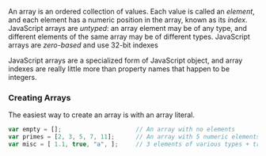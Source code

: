 An array is an ordered collection of values. Each value is called an _element_, and each element has a numeric position in the array, known as its _index_. JavaScript arrays are _untyped_: an array element may be of any type, and different elements of the same array may be of different types. JavaScript arrays are _zero-based_ and use 32-bit indexes

JavaScript arrays are a specialized form of JavaScript object, and array indexes are really little more than property names that happen to be integers.

### Creating Arrays
The easiest way to create an array is with an array literal.
```javascript
var empty = [];                     // An array with no elements
var primes = [2, 3, 5, 7, 11];      // An array with 5 numeric elements
var misc = [ 1.1, true, "a", ];     // 3 elements of various types + trailing comma
```